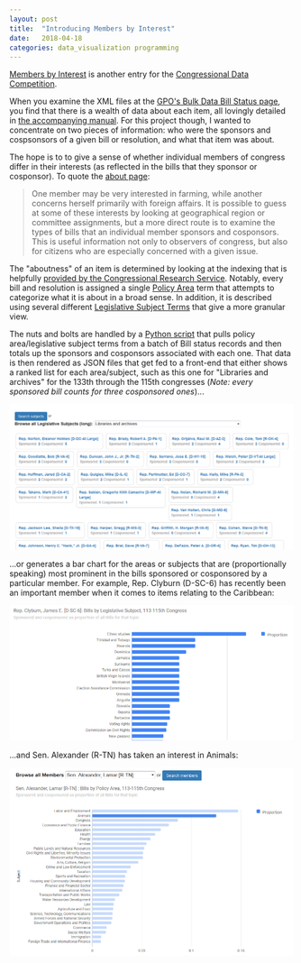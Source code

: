 ```yaml
---
layout: post
title:  "Introducing Members by Interest"
date:   2018-04-18
categories: data_visualization programming
---
```


[Members by Interest](https://esperr.github.io/members-by-interest/) is another entry for the [Congressional Data Competition](https://www.challenge.gov/challenge/congressional-data-competition/).

When you examine the XML files at the [GPO's Bulk Data Bill Status page](https://www.gpo.gov/fdsys/bulkdata/BILLSTATUS), you find that there is a wealth of data about each item, all lovingly detailed in [the accompanying manual](https://github.com/usgpo/bill-status/blob/master/BILLSTATUS-XML_User_User-Guide.md#2.-XML-Descriptions). For this project though, I wanted to concentrate on two pieces of information: who were the sponsors and cospsonsors of a given bill or resolution, and what that item was about.

The hope is to to give a sense of whether individual members of congress differ in their interests (as reflected in the bills that they sponsor or cosponsor). To quote the [about page](https://esperr.github.io/members-by-interest/about.html):

> One member may be very interested in farming, while another concerns herself primarily with foreign
> affairs. It is possible to guess at some of these interests by looking at geographical region or committee
> assignments, but a more direct route is to examine the types of bills that an individual member sponsors
> and cosponsors. This is useful information not only to observers of congress, but also for citizens who are
> especially concerned with a given issue.

The "aboutness" of an item is determined by looking at the indexing that is helpfully [provided by the Congressional Research Service](https://www.congress.gov/help/faq/find-bills-by-subject). Notably, every bill and resolution is assigned a single [Policy Area](https://www.congress.gov/help/field-values/policy-area) term that attempts to categorize what it is about in a broad sense. In addition, it is described using several different [Legislative Subject Terms](https://www.congress.gov/help/field-values/legislative-subject-terms) that give a more granular view.

The nuts and bolts are handled by a [Python script](https://github.com/esperr/members-by-interest/blob/master/buildsubjectlists.py) that pulls policy area/legislative subject terms from a batch of Bill status records and then totals up the sponsors and cosponsors associated with each one. That data is then rendered as JSON files that get fed to a front-end that either shows a ranked list for each area/subject, such as this one for "Libraries and archives" for the 133th through the 115th congresses (*Note: every sponsored bill counts for three cosponsored ones*)...

<img src="/assets/liblist.PNG" width="700">


...or generates a bar chart for the areas or subjects that are (proportionally speaking) most prominent in the bills sponsored or cosponsored by a particular member. For example, Rep. Clyburn (D-SC-6) has recently been an important member when it comes to items relating to the Caribbean:

<img src="/assets/clyburn.PNG" width="700">

...and Sen. Alexander (R-TN) has taken an interest in Animals:

<img src="/assets/alexander.PNG" width="700">
